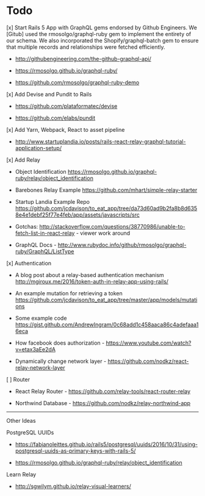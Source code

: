 Todo
====

[x] Start Rails 5 App with GraphQL gems endorsed by Github Engineers.   We [Gitub] used the rmosolgo/graphql-ruby gem to implement the entirety of our schema. We also incorporated the Shopify/graphql-batch gem to ensure that multiple records and relationships were fetched efficiently.


* http://githubengineering.com/the-github-graphql-api/

* https://rmosolgo.github.io/graphql-ruby/

* https://github.com/rmosolgo/graphql-ruby-demo

[x] Add Devise and Pundit to Rails

* https://github.com/plataformatec/devise

* https://github.com/elabs/pundit

[x] Add Yarn, Webpack, React to asset pipeline

* http://www.startuplandia.io/posts/rails-react-relay-graphql-tutorial-application-setup/

[x] Add Relay

 * Object Identification  https://rmosolgo.github.io/graphql-ruby/relay/object_identification

 * Barebones Relay Example https://github.com/mhart/simple-relay-starter

 * Startup Landia Example Repo https://github.com/jcdavison/to_eat_app/tree/da73d60ad9b2fa8b8d6358e4e1debf25f77e4feb/app/assets/javascripts/src

 * Gotchas: http://stackoverflow.com/questions/38770986/unable-to-fetch-list-in-react-relay - viewer work around

* GraphQL Docs - http://www.rubydoc.info/github/rmosolgo/graphql-ruby/GraphQL/ListType


[x] Authentication

* A blog post about a relay-based authentication mechanism http://mgiroux.me/2016/token-auth-in-relay-app-using-rails/

 * An example mutation for retrieving a token https://github.com/jcdavison/to_eat_app/tree/master/app/models/mutations

* Some example code https://gist.github.com/AndrewIngram/0c68add1c458aaca86c4adefaaa16eca

 * How facebook does authorization - https://www.youtube.com/watch?v=etax3aEe2dA

 * Dynamically change network layer - https://github.com/nodkz/react-relay-network-layer

[ ] Router

* React Relay Router - https://github.com/relay-tools/react-router-relay

* Northwind Database - https://github.com/nodkz/relay-northwind-app
<hr />

Other Ideas

PostgreSQL UUIDs

 * https://fabianoleittes.github.io/rails5/postgresql/uuids/2016/10/31/using-postgresql-uuids-as-primary-keys-with-rails-5/

 * https://rmosolgo.github.io/graphql-ruby/relay/object_identification


Learn Relay

* http://sgwilym.github.io/relay-visual-learners/
